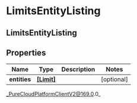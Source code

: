 # LimitsEntityListing

## LimitsEntityListing

## Properties

|Name | Type | Description | Notes|
|------------ | ------------- | ------------- | -------------|
| **entities** | [**[Limit]**]([Limit]) |  | [optional] |



_PureCloudPlatformClientV2@169.0.0_
